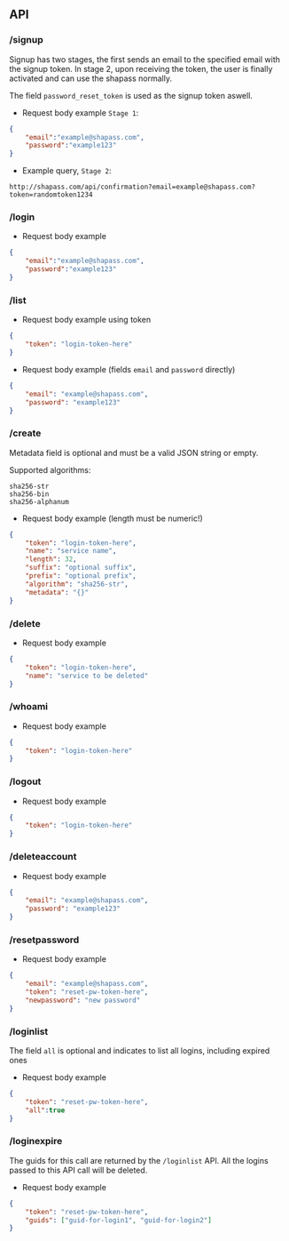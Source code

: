 ## API

### /signup

Signup has two stages, the first sends an email to the specified email
with the signup token. In stage 2, upon receiving the token, the user
is finally activated and can use the shapass normally.

The field `password_reset_token` is used as the signup token aswell.

- Request body example `Stage 1`:

```json
{
    "email":"example@shapass.com",
    "password":"example123"
}
```

- Example query, `Stage 2`:

```
http://shapass.com/api/confirmation?email=example@shapass.com?token=randomtoken1234
```

### /login

- Request body example

```json
{
    "email":"example@shapass.com",
    "password":"example123"
}
```

### /list

- Request body example using token
```json
{
    "token": "login-token-here"
}
```

- Request body example (fields `email` and `password` directly)

```json
{
    "email": "example@shapass.com",
    "password": "example123"
}
```

### /create

Metadata field is optional and must be a valid JSON string or empty.

Supported algorithms:

    sha256-str
    sha256-bin
    sha256-alphanum

- Request body example (length must be numeric!)

```json
{
    "token": "login-token-here",
    "name": "service name",
    "length": 32,
    "suffix": "optional suffix",
    "prefix": "optional prefix",
    "algorithm": "sha256-str",
    "metadata": "{}"
}
```

### /delete

- Request body example

```json
{
    "token": "login-token-here",
    "name": "service to be deleted"
}
```

### /whoami

- Request body example

```json
{
    "token": "login-token-here"
}
```

### /logout

- Request body example

```json
{
    "token": "login-token-here"
}
```

### /deleteaccount

- Request body example

```json
{
    "email": "example@shapass.com",
    "password": "example123"
}
```

### /resetpassword

- Request body example

```json
{
    "email": "example@shapass.com",
    "token": "reset-pw-token-here",
    "newpassword": "new password"
}
```

### /loginlist

The field `all` is optional and indicates to list all logins, including expired ones

- Request body example

```json
{
    "token": "reset-pw-token-here",
    "all":true
}
```

### /loginexpire

The guids for this call are returned by the `/loginlist` API.
All the logins passed to this API call will be deleted.

- Request body example

```json
{
    "token": "reset-pw-token-here",
    "guids": ["guid-for-login1", "guid-for-login2"]
}
```